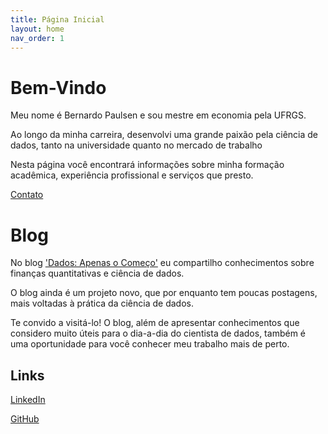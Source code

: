 ```yaml
---
title: Página Inicial
layout: home
nav_order: 1
---
```


# Bem-Vindo

Meu nome é Bernardo Paulsen e sou mestre em economia pela UFRGS.

Ao longo da minha carreira, desenvolvi uma grande paixão pela ciência de dados, tanto na universidade quanto no mercado de trabalho

Nesta página você encontrará informações sobre minha formação acadêmica, experiência profissional e serviços que presto.

[Contato](paulsen.bernardo@gmail.com)

# Blog

No blog ['Dados: Apenas o Começo'](https://bernardopaulsen.github.io/blog/) eu compartilho conhecimentos sobre finanças quantitativas e ciência de dados. 

O blog ainda é um projeto novo, que por enquanto tem poucas postagens, mais voltadas à prática da ciência de dados.

Te convido a visitá-lo! O blog, além de apresentar conhecimentos que considero muito úteis para o dia-a-dia do cientista de dados, também é uma oportunidade para você conhecer meu trabalho mais de perto.

## Links

[LinkedIn](https://www.linkedin.com/in/bernardo-paulsen-275432110/)

[GitHub](https://github.com/bernardopaulsen/)

